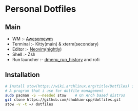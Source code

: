 # Personal Dotfiles

## Main
- WM       :- [Awesomewm](.config/awesome/README.md)
- Terminal :- Kitty(main) & xterm(secondary)
- Editor   :- [Neovim](https://github.com/shubham-cpp/dotfiles/tree/main/.config/nvim)\([nightly](https://github.com/neovim/neovim/wiki/Building-Neovim)\)
- Shell    :- Zsh
- Run launcher :- [dmenu_run_history](https://tools.suckless.org/dmenu/scripts/dmenu_run_with_command_history) and rofi

## Installation
```bash
# Install stow(https://wiki.archlinux.org/title/Dotfiles) :
# A program that i use for dotfile management
sudo pacman -S --needed stow    # On Arch based distros
git clone https://github.com/shubham-cpp/dotfiles.git
stow -v -t ~/ dotfiles
```
